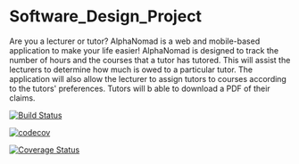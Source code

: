 # Software_Design_Project

Are you a lecturer or tutor? AlphaNomad is a web and mobile-based application to make your life easier! AlphaNomad is designed to track the number of hours and the courses that a tutor has tutored. This will assist the lecturers to determine how much is owed to a particular tutor. The application will also allow the lecturer to assign tutors to courses according to the tutors' preferences. Tutors will b able to download a PDF of their claims.

[![Build Status](https://travis-ci.org/aalphanomad/Software_Design_Project.svg?branch=master)](https://travis-ci.org/aalphanomad/Software_Design_Project)


[![codecov](https://codecov.io/gh/aalphanomad/Software_Design_Project/branch/iBranch/graph/badge.svg)](https://codecov.io/gh/aalphanomad/Software_Design_Project)



[![Coverage Status](https://coveralls.io/repos/github/aalphanomad/Software_Design_Project/badge.svg?branch=master)](https://coveralls.io/github/aalphanomad/Software_Design_Project?branch=master)
